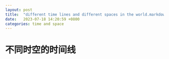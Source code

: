 ```yaml
---
layout: post
title:  "different time lines and different spaces in the world.markdown"
date:   2023-07-18 14:20:59 +0800
categories: time and space
---
```


# 不同时空的时间线 
